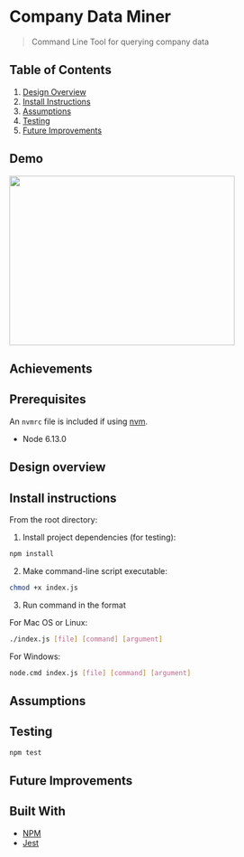 # Company Data Miner
> Command Line Tool for querying company data

## Table of Contents

1. [Design Overview](#design-overview)
2. [Install Instructions](#install-instructions)
3. [Assumptions](#assumptions)
4. [Testing](#testing)
5. [Future Improvements](#future-improvements)

## Demo

<img width="400" height="300" src="">


## Achievements


## Prerequisites

An `nvmrc` file is included if using [nvm](https://github.com/creationix/nvm).

- Node 6.13.0


## Design overview



## Install instructions

From the root directory:

1. Install project dependencies (for testing):

```sh
npm install
```

2. Make command-line script executable:

```sh
chmod +x index.js 
```

3. Run command in the format 

For Mac OS or Linux:

```sh
./index.js [file] [command] [argument]
```

For Windows:

```sh
node.cmd index.js [file] [command] [argument]
```

## Assumptions



## Testing

```sh
npm test
```

## Future Improvements


## Built With

* [NPM](https://www.npmjs.com)
* [Jest](https://jestjs.io)